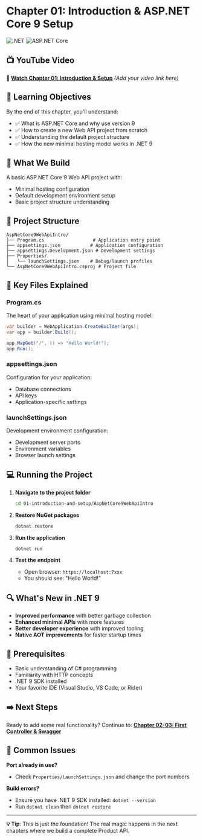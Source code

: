 # Chapter 01: Introduction & ASP.NET Core 9 Setup

![.NET](https://img.shields.io/badge/.NET-9.0-512BD4?style=flat-square&logo=dotnet)
![ASP.NET Core](https://img.shields.io/badge/ASP.NET%20Core-9.0-512BD4?style=flat-square&logo=dotnet)

## 📺 YouTube Video
**🔗 [Watch Chapter 01: Introduction & Setup](#)** *(Add your video link here)*

## 🎯 Learning Objectives

By the end of this chapter, you'll understand:
- ✅ What is ASP.NET Core and why use version 9
- ✅ How to create a new Web API project from scratch
- ✅ Understanding the default project structure
- ✅ How the new minimal hosting model works in .NET 9

## 🚀 What We Build

A basic ASP.NET Core 9 Web API project with:
- Minimal hosting configuration
- Default development environment setup
- Basic project structure understanding

## 📁 Project Structure

```
AspNetCore9WebApiIntro/
├── Program.cs                  # Application entry point
├── appsettings.json           # Application configuration
├── appsettings.Development.json # Development settings
├── Properties/
│   └── launchSettings.json    # Debug/launch profiles
└── AspNetCore9WebApiIntro.csproj # Project file
```

## 🔧 Key Files Explained

### **Program.cs**
The heart of your application using minimal hosting model:
```csharp
var builder = WebApplication.CreateBuilder(args);
var app = builder.Build();

app.MapGet("/", () => "Hello World!");
app.Run();
```

### **appsettings.json**
Configuration for your application:
- Database connections
- API keys
- Application-specific settings

### **launchSettings.json**
Development environment configuration:
- Development server ports
- Environment variables
- Browser launch settings

## 💻 Running the Project

1. **Navigate to the project folder**
   ```bash
   cd 01-introduction-and-setup/AspNetCore9WebApiIntro
   ```

2. **Restore NuGet packages**
   ```bash
   dotnet restore
   ```

3. **Run the application**
   ```bash
   dotnet run
   ```

4. **Test the endpoint**
   - Open browser: `https://localhost:7xxx`
   - You should see: "Hello World!"

## 🔍 What's New in .NET 9

- **Improved performance** with better garbage collection
- **Enhanced minimal APIs** with more features
- **Better developer experience** with improved tooling
- **Native AOT improvements** for faster startup times

## 📝 Prerequisites

- Basic understanding of C# programming
- Familiarity with HTTP concepts
- .NET 9 SDK installed
- Your favorite IDE (Visual Studio, VS Code, or Rider)

## ➡️ Next Steps

Ready to add some real functionality? Continue to:
**[Chapter 02-03: First Controller & Swagger](../02-03-first-controller-and-swagger/)**

## 🤔 Common Issues

**Port already in use?**
- Check `Properties/launchSettings.json` and change the port numbers

**Build errors?**
- Ensure you have .NET 9 SDK installed: `dotnet --version`
- Run `dotnet clean` then `dotnet restore`

---

**💡 Tip**: This is just the foundation! The real magic happens in the next chapters where we build a complete Product API.